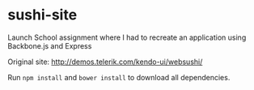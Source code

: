 # sushi-site

Launch School assignment where I had to recreate an application using Backbone.js and Express

Original site: http://demos.telerik.com/kendo-ui/websushi/

Run `npm install` and `bower install` to download all dependencies.
